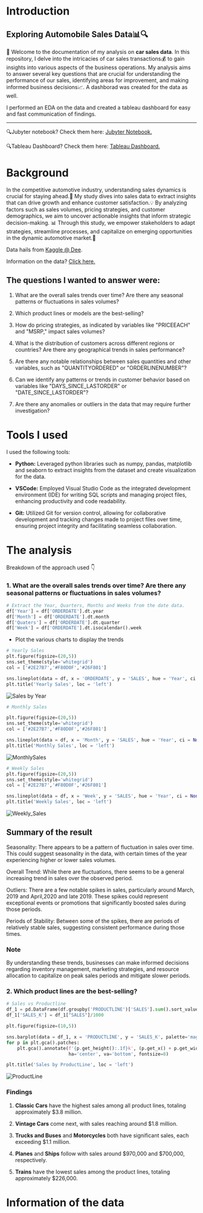 # Introduction
## Exploring Automobile Sales Data📊🔍

👋 Welcome to the documentation of my analysis on **car sales data**. In this repository, I delve into the intricacies of car sales transactions💰 to gain insights into various aspects of the business operations. My analysis aims to answer several key questions that are crucial for understanding the performance of our sales, identifying areas for improvement, and making informed business decisions📈. A dashborad was created for the data as well.

I performed an EDA on the data and created a tableau dashboard for easy and fast communication of findings.

---
🔍Jubyter notebook? Check them here: [Jubyter Notebook.](car_sales_analysis.ipynb)

🔍Tableau Dashboard? Check them here: [Tableau Dashboard.](car_sales_analysis.ipynb) 

# Background

In the competitive automotive industry, understanding sales dynamics is crucial for staying ahead.🚗 My study dives into sales data to extract insights that can drive growth and enhance customer satisfaction.💡 By analyzing factors such as sales volumes, pricing strategies, and customer demographics, we aim to uncover actionable insights that inform strategic decision-making. 📊 Through this study, we empower stakeholders to adapt strategies, streamline processes, and capitalize on emerging opportunities in the dynamic automotive market.🌟


Data hails from [Kaggle @ Dee](https://www.kaggle.com/datasets/ddosad/auto-sales-data/data).

Information on the data? [Click here.](#information-of-the-data)

 
## The questions I wanted to answer were:

1. What are the overall sales trends over time? Are there any seasonal patterns or fluctuations in sales volumes?
2. Which product lines or models are the best-selling? 
3. How do pricing strategies, as indicated by variables like "PRICEEACH" and "MSRP," impact sales volumes?
4. What is the distribution of customers across different regions or countries? Are there any geographical trends in sales performance?

5. Are there any notable relationships between sales quantities and other variables, such as "QUANTITYORDERED" or "ORDERLINENUMBER"?
6. Can we identify any patterns or trends in customer behavior based on variables like "DAYS_SINCE_LASTORDER" or "DATE_SINCE_LASTORDER"?

7. Are there any anomalies or outliers in the data that may require further investigation?


# Tools I used 
I used the following tools:
- **Python:** Leveraged python libraries such as numpy, pandas, matplotlib and seaborn  to extract insights from the dataset and create visualization for the data. 
- **VSCode:** Employed Visual Studio Code as the integrated development environment (IDE) for writing SQL scripts and managing project files, enhancing productivity and code readability.
  
- **Git:** Utilized Git for version control, allowing for collaborative development and tracking changes made to project files over time, ensuring project integrity and facilitating seamless collaboration.

# The analysis 
Breakdown of the approach used 👇

### 1. What are the overall sales trends over time? Are there any seasonal patterns or fluctuations in sales volumes?
```py
# Extract the Year, Quarters, Months and Weeks from the date data.
df['Year'] = df['ORDERDATE'].dt.year
df['Month'] = df['ORDERDATE'].dt.month
df['Quaters'] = df['ORDERDATE'].dt.quarter
df['Week'] = df['ORDERDATE'].dt.isocalendar().week
```
- Plot the various charts to display the trends
```py
# Yearly Sales
plt.figure(figsize=(20,5))
sns.set_theme(style='whitegrid')
col = ['#2E27B7','#F80D0F','#26F801']

sns.lineplot(data = df, x = 'ORDERDATE', y = 'SALES', hue = 'Year', ci = None,palette=col)
plt.title('Yearly Sales', loc = 'left')
```
![Sales by Year](Images\Sales_By_Year.png)
``` py
# Monthly Sales

plt.figure(figsize=(20,5))
sns.set_theme(style='whitegrid')
col = ['#2E27B7','#F80D0F','#26F801']

sns.lineplot(data = df, x = 'Month', y = 'SALES', hue = 'Year', ci = None,palette=col)
plt.title('Monthly Sales', loc = 'left')
```

![MonthlySales](Images\Monthly_Sales.png)

``` py
# Weekly Sales
plt.figure(figsize=(20,5))
sns.set_theme(style='whitegrid')
col = ['#2E27B7','#F80D0F','#26F801']

sns.lineplot(data = df, x = 'Week', y = 'SALES', hue = 'Year', ci = None,palette=col)
plt.title('Weekly Sales', loc = 'left')
```
![Weekly_Sales](Images\Weekly_Sales.png)

## Summary of the result

Seasonality: There appears to be a pattern of fluctuation in sales over time. This could suggest seasonality in the data, with certain times of the year experiencing higher or lower sales volumes.

Overall Trend: While there are fluctuations, there seems to be a general increasing trend in sales over the observed period.

Outliers: There are a few notable spikes in sales, particularly around March, 2019 and April,2020 and late 2019. These spikes could represent exceptional events or promotions that significantly boosted sales during those periods.

Periods of Stability: Between some of the spikes, there are periods of relatively stable sales, suggesting consistent performance during those times.

### Note
By understanding these trends, businesses can make informed decisions regarding inventory management, marketing strategies, and resource allocation to capitalize on peak sales periods and mitigate slower periods.

### 2. Which product lines are the best-selling? 
```py
# Sales vs Productline
df_1 = pd.DataFrame(df.groupby('PRODUCTLINE')['SALES'].sum().sort_values(ascending = False))
df_1['SALES_K'] = df_1["SALES"]/1000

plt.figure(figsize=(10,5))

sns.barplot(data = df_1, x = 'PRODUCTLINE', y = 'SALES_K', palette='magma', ci = None)
for p in plt.gca().patches:
    plt.gca().annotate(f'{p.get_height():.1f}k', (p.get_x() + p.get_width() / 2., p.get_height()),
                       ha='center', va='bottom', fontsize=8)

plt.title('Sales by ProductLine', loc = 'left')
```
![ProductLine](Images\Productline_Sales.png)

### Findings

1. **Classic Cars** have the highest sales among all product lines, totaling approximately $3.8 million.
  
2. **Vintage Cars** come next, with sales reaching around \$1.8 million.

3. **Trucks and Buses** and **Motorcycles** both have significant sales, each exceeding \$1.1 million.

4. **Planes** and **Ships** follow with sales around \$970,000 and \$700,000, respectively.

5. **Trains** have the lowest sales among the product lines, totaling approximately \$226,000.





# Information of the data



